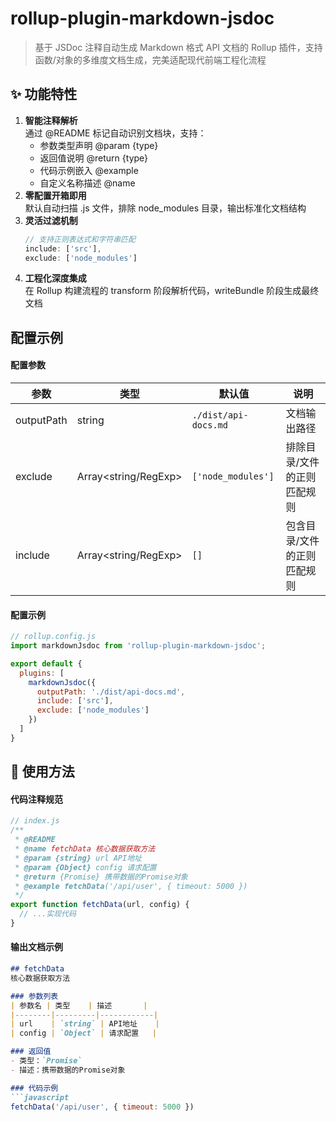 # rollup-plugin-markdown-jsdoc 

> 基于 JSDoc 注释自动生成 Markdown 格式 API 文档的 Rollup 插件，支持函数/对象的多维度文档生成，完美适配现代前端工程化流程

## ✨ 功能特性
1. ​**智能注释解析**​  
  通过 @README 标记自动识别文档块，支持： 
    - 参数类型声明 @param {type}
    - 返回值说明 @return {type}
    - 代码示例嵌入 @example
    - 自定义名称描述 @name
2. ​**零配置开箱即用**​  
   默认自动扫描 .js 文件，排除 node_modules 目录，输出标准化文档结构
3. ​**灵活过滤机制**​  
    ```javascript
    // 支持正则表达式和字符串匹配
    include: ['src'],
    exclude: ['node_modules']
    ```
4. ​**​工程化深度集成**​  
   在 Rollup 构建流程的 transform 阶段解析代码，writeBundle 阶段生成最终文档


## 配置示例

#### 配置参数
| 参数        | 类型               | 默认值               | 说明                          |
|------------|--------------------|----------------------|-------------------------------|
| outputPath | string             | `./dist/api-docs.md` | 文档输出路径                  |
| exclude    | Array<string/RegExp> | `['node_modules']`  | 排除目录/文件的正则匹配规则   |
| include    | Array<string/RegExp> | `[]`                 | 包含目录/文件的正则匹配规则   |

#### 配置示例
```javascript
// rollup.config.js
import markdownJsdoc from 'rollup-plugin-markdown-jsdoc';

export default {
  plugins: [
    markdownJsdoc({
      outputPath: './dist/api-docs.md',
      include: ['src'],
      exclude: ['node_modules']
    })
  ]
}
```


## 🧩 使用方法
#### 代码注释规范
```javascript
// index.js
/**
 * @README
 * @name fetchData 核心数据获取方法
 * @param {string} url API地址
 * @param {Object} config 请求配置
 * @return {Promise} 携带数据的Promise对象
 * @example fetchData('/api/user', { timeout: 5000 })
 */
export function fetchData(url, config) {
  // ...实现代码
}
```

#### 输出文档示例
```markdown
## fetchData
核心数据获取方法

### 参数列表
| 参数名 | 类型    | 描述       |
|--------|---------|------------|
| url    | `string` | API地址    |
| config | `Object` | 请求配置   |

### 返回值
- 类型：`Promise`
- 描述：携带数据的Promise对象

### 代码示例
```javascript
fetchData('/api/user', { timeout: 5000 })
```
